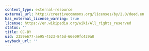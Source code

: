```yaml
---
content_type: external-resource
external_url: http://creativecommons.org/licenses/by/2.0/deed.en
has_external_license_warning: true
license: https://en.wikipedia.org/wiki/All_rights_reserved
status: ''
title: CC-BY
uid: 2359e677-ae95-4523-845d-66e09fc429a0
wayback_url: ''
---
```

